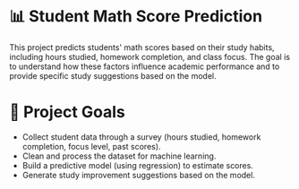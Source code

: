 # 📊 Student Math Score Prediction

This project predicts students' math scores based on their study habits, including hours studied, homework completion, and class focus.
The goal is to understand how these factors influence academic performance and to provide specific study suggestions based on the model.

# 🚀 Project Goals

- Collect student data through a survey (hours studied, homework completion, focus level, past scores).
- Clean and process the dataset for machine learning.
- Build a predictive model (using regression) to estimate scores.
- Generate study improvement suggestions based on the model.
